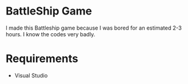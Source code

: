 # BattleShip Game

I made this Battleship game because I was bored for an estimated 2-3 hours. I know the codes very badly.

# Requirements

- Visual Studio 
